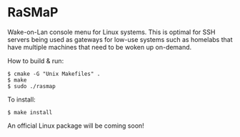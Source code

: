 # RaSMaP
Wake-on-Lan console menu for Linux systems.
This is optimal for SSH servers being used as gateways for low-use systems such as homelabs that have multiple machines that need to be woken up on-demand.

How to build & run:
```shell
$ cmake -G "Unix Makefiles" .
$ make
$ sudo ./rasmap
```
To install:
```shell
$ make install
```
An official Linux package will be coming soon!
